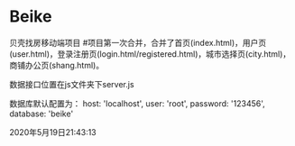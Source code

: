 # Beike
贝壳找房移动端项目
#项目第一次合并，合并了首页(index.html)，用户页(user.html)，登录注册页(login.html/registered.html)，城市选择页(city.html)，商铺办公页(shang.html)。

数据接口位置在js文件夹下server.js

数据库默认配置为：
host: 'localhost',
user: 'root',
password: '123456',
database: 'beike'

2020年5月19日21:43:13